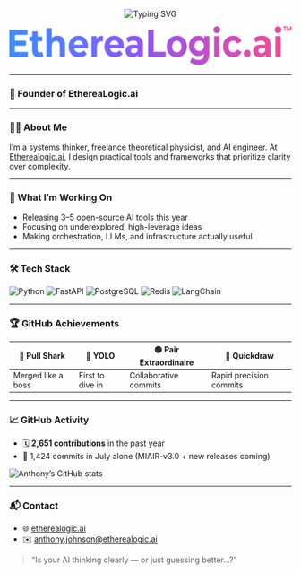 <p align="center">
  <img src="https://readme-typing-svg.herokuapp.com?font=Fira+Code&weight=500&size=24&pause=1000&center=true&vCenter=true&width=435&lines=Hi+there%2C+I'm+Anthony!;Building+AI-powered+tools+that+think+clearly.;Founder+of+Etherealogic.ai" alt="Typing SVG" />
</p>

<p align="center">
  <img src="https://raw.githubusercontent.com/etherealogic/etherealogic/main/assets/etherealogic_banner_resized.png" alt="EthereaLogic GitHub Banner" />
</p>

---

### 🧠 Founder of EthereaLogic.ai

---

### 👨‍💻 About Me
I’m a systems thinker, freelance theoretical physicist, and AI engineer. At [Etherealogic.ai](https://etherealogic.ai), I design practical tools and frameworks that prioritize clarity over complexity.

---

### 🚀 What I’m Working On
- Releasing 3–5 open-source AI tools this year  
- Focusing on underexplored, high-leverage ideas  
- Making orchestration, LLMs, and infrastructure actually useful

---

### 🛠 Tech Stack

![Python](https://img.shields.io/badge/-Python-3776AB?style=flat-square&logo=python&logoColor=white)
![FastAPI](https://img.shields.io/badge/-FastAPI-009688?style=flat-square&logo=fastapi&logoColor=white)
![PostgreSQL](https://img.shields.io/badge/-PostgreSQL-316192?style=flat-square&logo=postgresql&logoColor=white)
![Redis](https://img.shields.io/badge/-Redis-DC382D?style=flat-square&logo=redis&logoColor=white)
![LangChain](https://img.shields.io/badge/-LangChain-FF9900?style=flat-square&logo=langchain&logoColor=white)

---

### 🏆 GitHub Achievements

| 🦈 Pull Shark | 🪩 YOLO | 🟢 Pair Extraordinaire | 🎯 Quickdraw |
|--------------|--------|------------------------|--------------|
| Merged like a boss | First to dive in | Collaborative commits | Rapid precision commits |

---

### 📈 GitHub Activity

- 🗓️ **2,651 contributions** in the past year  
- 🧠 1,424 commits in July alone (MIAIR-v3.0 + new releases coming)

![Anthony’s GitHub stats](https://github-readme-stats.vercel.app/api?username=etherealogic&show_icons=true&theme=tokyonight)

---

### 📬 Contact

- 🌐 [etherealogic.ai](https://etherealogic.ai)  
- ✉️ anthony.johnson@etherealogic.ai  
> “Is your AI thinking clearly — or just guessing better...?”
